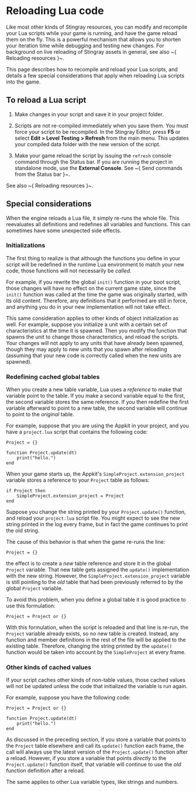 # Reloading Lua code

Like most other kinds of Stingray resources, you can modify and recompile your Lua scripts while your game is running, and have the game reload them on the fly. This is a powerful mechanism that allows you to shorten your iteration time while debugging and testing new changes. For background on live reloading of Stingray assets in general, see also ~{ Reloading resources }~.

This page describes how to recompile and reload your Lua scripts, and details a few special considerations that apply when reloading Lua scripts into the game.

## To reload a Lua script

1.	Make changes in your script and save it in your project folder.

2.	Scripts are not re-compiled immediately when you save them. You must force your script to be recompiled. In the Stingray Editor, press **F5** or select **Edit > Level Testing > Refresh** from the main menu. This updates your compiled data folder with the new version of the script.

3.	Make your game reload the script by issuing the `refresh` console command through the Status bar. If you are running the project in standalone mode, use the **External Console**. See ~{ Send commands from the Status bar }~.

See also ~{ Reloading resources }~.

## Special considerations

When the engine reloads a Lua file, it simply re-runs the whole file. This reevaluates all definitions and redefines all variables and functions. This can sometimes have some unexpected side effects.

### Initializations

The first thing to realize is that although the functions you define in your script will be redefined in the runtime Lua environment to match your new code, those functions will not necessarily be *called*.

For example, if you rewrite the global `init()` function in your boot script, those changes will have no effect on the current game state, since the `init()` function was called at the time the game was originally started, with its old content. Therefore, any definitions that it performed are still in force, and anything you do in your new implementation will not take effect.

This same consideration applies to other kinds of object initialization as well. For example, suppose you initialize a unit with a certain set of characteristics at the time it is spawned. Then you modify the function that spawns the unit to change those characteristics, and reload the scripts. Your changes will not apply to any units that have already been spawned, though they may apply to new units that you spawn after reloading (assuming that your new code is correctly called when the new units are spawned).

### Redefining cached global tables

When you create a new table variable, Lua uses a *reference* to make that variable point to the table. If you make a second variable equal to the first, the second variable stores the same reference. If you then redefine the first variable afterward to point to a new table, the second variable will continue to point to the *original* table.

For example, suppose that you are using the Appkit in your project, and you have a `project.lua` script that contains the following code:

~~~{lua}
Project = {}

function Project.update(dt)
	print("hello.")
end
~~~

When your game starts up, the Appkit's `SimpleProject.extension_project` variable stores a reference to your `Project` table as follows:

~~~{lua}
if Project then
	SimpleProject.extension_project = Project
end
~~~

Suppose you change the string printed by your `Project.update()` function, and reload your `project.lua` script file. You might expect to see the new string printed in the log every frame, but in fact the game continues to print the old string.

The cause of this behavior is that when the game re-runs the line:

~~~{lua}
Project = {}
~~~

the effect is to create a *new* table reference and store it in the global `Project` variable. That new table gets assigned the `update()` implementation with the new string. However, the `SimpleProject.extension_project` variable is still pointing to the *old* table that had been previously referred to by the global `Project` variable.

To avoid this problem, when you define a global table it is good practice to use this formulation:

~~~{lua}
Project = Project or {}
~~~

With this formulation, when the script is reloaded and that line is re-run, the `Project` variable already exists, so no new table is created. Instead, any function and member definitions in the rest of the file will be applied to the existing table. Therefore, changing the string printed by the `update()` function would be taken into account by the `SimpleProject` at every frame.

### Other kinds of cached values

If your script caches other kinds of non-table values, those cached values will not be updated unless the code that initialized the variable is run again.

For example, suppose you have the following code:

~~~{lua}
Project = Project or {}

function Project.update(dt)
	print("hello.")
end
~~~

As discussed in the preceding section, if you store a variable that points to the `Project` table elsewhere and call its `update()` function each frame, the call will always use the latest version of the `Project.update()` function after a reload. However, if you store a variable that points *directly* to the `Project.update()` function itself, that variable will continue to use the *old* function definition after a reload.

The same applies to other Lua variable types, like strings and numbers.
